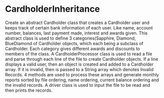 # CardholderInheritance
Create an abstract Cardholder class that creates a Cardholder user and keeps track of certain bank information of each user. Like name, account number, balances, last payment made, interest and awards given. 
This abstract class is used to define 3 categories(Sapphire, Diamond, BlueDiamond of Cardholder objects, which each being a subclass of Cardholder. Each category gives different awards and discounts to members of the class.
A CardholderProcessor class is used to read a file and parse through each line of the file to create Cardholder objects. If a line displays a valid user, then an object is created and added to a Cardholder array. If it is invalid, then is passed to a String array which denotes Invalid Records. 4 methods are used to process these arrays and generate monthly reports sorted by file ordering, name ordering, current balance ordering and the invalid records.
A driver class is used to input the file to be read and then prints the records.
